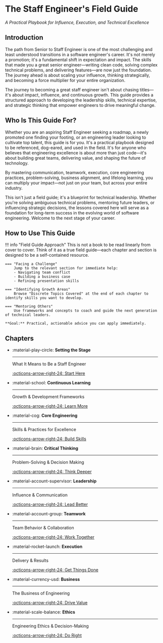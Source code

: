 # The Staff Engineer's Field Guide

*A Practical Playbook for Influence, Execution, and Technical Excellence*

## Introduction

The path from Senior to Staff Engineer is one of the most challenging and least understood transitions in a software engineer's career. It's not merely a promotion; it's a fundamental shift in expectation and impact. The skills that made you a great senior engineer—writing clean code, solving complex technical problems, and delivering features—are now just the foundation. The journey ahead is about scaling your influence, thinking strategically, and becoming a force multiplier for your entire organization.

The journey to becoming a great staff engineer isn't about chasing titles—it's about impact, influence, and continuous growth. This guide provides a structured approach to developing the leadership skills, technical expertise, and strategic thinking that empower engineers to drive meaningful change.

## Who Is This Guide For?

Whether you are an aspiring Staff Engineer seeking a roadmap, a newly promoted one finding your footing, or an engineering leader looking to cultivate top talent, this guide is for you. It's a practical playbook designed to be referenced, dog-eared, and used in the field. It's for anyone who believes that engineering excellence is about more than just code—it's about building great teams, delivering value, and shaping the future of technology.

By mastering communication, teamwork, execution, core engineering practices, problem-solving, business alignment, and lifelong learning, you can multiply your impact—not just on your team, but across your entire industry.

This isn't just a field guide; it's a blueprint for technical leadership. Whether you're solving ambiguous technical problems, mentoring future leaders, or influencing strategic decisions, the lessons covered here will serve as a foundation for long-term success in the evolving world of software engineering. Welcome to the next stage of your career.

## How to Use This Guide

!!! info "Field Guide Approach"
    This is not a book to be read linearly from cover to cover. Think of it as a true field guide—each chapter and section is designed to be a self-contained resource.
    
    === "Facing a Challenge"
        Jump to the relevant section for immediate help:
        - Navigating team conflict
        - Building a business case
        - Refining presentation skills
        
    === "Identifying Growth Areas"
        Browse "Discrete Topics Covered" at the end of each chapter to identify skills you want to develop.
        
    === "Mentoring Others"
        Use frameworks and concepts to coach and guide the next generation of technical leaders.
    
    **Goal:** Practical, actionable advice you can apply immediately.

## Chapters

<div class="grid cards" markdown>

-   :material-play-circle: **Setting the Stage**
    
    ---
    
    What It Means to Be a Staff Engineer
    
    [:octicons-arrow-right-24: Start Here](field-guide/intro/index.md)

-   :material-school: **Continuous Learning**
    
    ---
    
    Growth & Development Frameworks
    
    [:octicons-arrow-right-24: Learn More](field-guide/learning/index.md)

-   :material-cog: **Core Engineering**
    
    ---
    
    Skills & Practices for Excellence
    
    [:octicons-arrow-right-24: Build Skills](field-guide/engineering/index.md)

-   :material-brain: **Critical Thinking**
    
    ---
    
    Problem-Solving & Decision Making
    
    [:octicons-arrow-right-24: Think Deeper](field-guide/thinking/index.md)

-   :material-account-supervisor: **Leadership**
    
    ---
    
    Influence & Communication
    
    [:octicons-arrow-right-24: Lead Better](field-guide/leadership/index.md)

-   :material-account-group: **Teamwork**
    
    ---
    
    Team Behavior & Collaboration
    
    [:octicons-arrow-right-24: Work Together](field-guide/teamwork/index.md)

-   :material-rocket-launch: **Execution**
    
    ---
    
    Delivery & Results
    
    [:octicons-arrow-right-24: Get Things Done](field-guide/execution/index.md)

-   :material-currency-usd: **Business**
    
    ---
    
    The Business of Engineering
    
    [:octicons-arrow-right-24: Drive Value](field-guide/business/index.md)

-   :material-scale-balance: **Ethics**
    
    ---
    
    Engineering Ethics & Decision-Making
    
    [:octicons-arrow-right-24: Do Right](field-guide/ethics/index.md)

</div>
